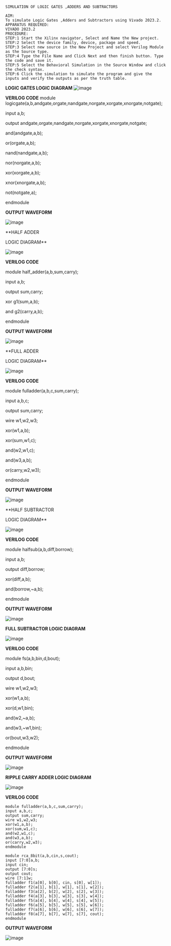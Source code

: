 ~~~
SIMULATION OF LOGIC GATES ,ADDERS AND SUBTRACTORS

AIM: 
To simulate Logic Gates ,Adders and Subtractors using Vivado 2023.2.
APPARATUS REQUIRED: 
VIVADO 2023.2
PROCEDURE: 
STEP:1 Start the Xilinx navigator, Select and Name the New project. 
STEP:2 Select the device family, device, package and speed.
STEP:3 Select new source in the New Project and select Verilog Module as the Source type. 
STEP:4 Type the File Name and Click Next and then finish button. Type the code and save it. 
STEP:5 Select the Behavioral Simulation in the Source Window and click the check syntax. 
STEP:6 Click the simulation to simulate the program and give the inputs and verify the outputs as per the truth table. 
~~~
**LOGIC GATES
LOGIC DIAGRAM**
![image](https://github.com/CalebSamraj14/VLSI-LAB-EXP-1/assets/163808923/6881dbeb-686d-4a10-a17e-fe9cb11ae4d3)

**VERILOG CODE**
module logicgate(a,b,andgate,orgate,nandgate,norgate,xorgate,xnorgate,notgate);

input a,b;

output andgate,orgate,nandgate,norgate,xorgate,xnorgate,notgate;

and(andgate,a,b);

or(orgate,a,b);

nand(nandgate,a,b);

nor(norgate,a,b);

xor(xorgate,a,b);

xnor(xnorgate,a,b);

not(notgate,a);

endmodule

**OUTPUT WAVEFORM**

![image](https://github.com/CalebSamraj14/VLSI-LAB-EXP-1/assets/163808923/7496d74e-e18b-472e-96e0-f0de0e8ce4d2)

**HALF ADDER

LOGIC DIAGRAM**



![image](https://github.com/CalebSamraj14/VLSI-LAB-EXP-1/assets/163808923/8fa622b5-5e52-40f0-9690-833ffb2d832b)

**VERILOG CODE**

module half_adder(a,b,sum,carry);

input a,b;

output sum,carry;

xor g1(sum,a,b);

and g2(carry,a,b);

endmodule 

**OUTPUT WAVEFORM**

![image](https://github.com/CalebSamraj14/VLSI-LAB-EXP-1/assets/163808923/6ccd3005-54bb-40bc-9e5b-90def2406528)

**FULL ADDER

LOGIC DIAGRAM**

![image](https://github.com/CalebSamraj14/VLSI-LAB-EXP-1/assets/163808923/592a4aee-fa19-4a49-a089-51045851fe19)

**VERILOG CODE**

module fulladder(a,b,c,sum,carry);

input a,b,c;

output sum,carry;

wire w1,w2,w3;

xor(w1,a,b);

xor(sum,w1,c);

and(w2,w1,c);

and(w3,a,b);

or(carry,w2,w3);

endmodule

**OUTPUT WAVEFORM**

![image](https://github.com/CalebSamraj14/VLSI-LAB-EXP-1/assets/163808923/a056df39-4f5d-40ce-b697-b7457efbc14e)

**HALF SUBTRACTOR

LOGIC DIAGRAM**

![image](https://github.com/CalebSamraj14/VLSI-LAB-EXP-1/assets/163808923/2d7824ed-0b1f-4ea0-bafc-1753a75d2b74)

**VERILOG CODE**

module halfsub(a,b,diff,borrow);

input a,b;

output diff,borrow;

xor(diff,a,b);

and(borrow,~a,b);

endmodule

**OUTPUT WAVEFORM**

![image](https://github.com/CalebSamraj14/VLSI-LAB-EXP-1/assets/163808923/3e2416fe-b489-4e2a-925b-cf1b011b99d5)

**FULL SUBTRACTOR
LOGIC DIAGRAM**

![image](https://github.com/CalebSamraj14/VLSI-LAB-EXP-1/assets/163808923/5acb458d-4b6d-418c-bfcb-fba40635778a)

**VERILOG CODE** 

module fs(a,b,bin,d,bout);

input a,b,bin;

output d,bout;

wire w1,w2,w3;

xor(w1,a,b);

xor(d,w1,bin);

and(w2,~a,b);

and(w3,~w1,bin);

or(bout,w3,w2);

endmodule

**OUTPUT WAVEFORM**

![image](https://github.com/CalebSamraj14/VLSI-LAB-EXP-1/assets/163808923/76f82a16-843e-4211-bed4-a698fe62a884)

**RIPPLE CARRY ADDER
LOGIC DIAGRAM**

![image](https://github.com/CalebSamraj14/VLSI-LAB-EXP-1/assets/163808923/e7a32599-b9ed-4f79-a00c-ee58657e5e07)

**VERILOG CODE** 
~~~
module fulladder(a,b,c,sum,carry);
input a,b,c;
output sum,carry;
wire w1,w2,w3;
xor(w1,a,b);
xor(sum,w1,c);
and(w2,w1,c);
and(w3,a,b);
or(carry,w2,w3);
endmodule

module rca_8bit(a,b,cin,s,cout);
input [7:0]a,b;
input cin;
output [7:0]s;
output cout;
wire [7:1]w;
fulladder f1(a[0], b[0], cin, s[0], w[1]);
fulladder f2(a[1], b[1], w[1], s[1], w[2]);
fulladder f3(a[2], b[2], w[2], s[2], w[3]);
fulladder f4(a[3], b[3], w[3], s[3], w[4]);
fulladder f5(a[4], b[4], w[4], s[4], w[5]);
fulladder f6(a[5], b[5], w[5], s[5], w[6]);
fulladder f7(a[6], b[6], w[6], s[6], w[7]);
fulladder f8(a[7], b[7], w[7], s[7], cout);
endmodule
~~~
**OUTPUT WAVEFORM**

![image](https://github.com/CalebSamraj14/VLSI-LAB-EXP-1/assets/163808923/c49e900c-4cda-4b35-a768-b613cf48fa3e)







